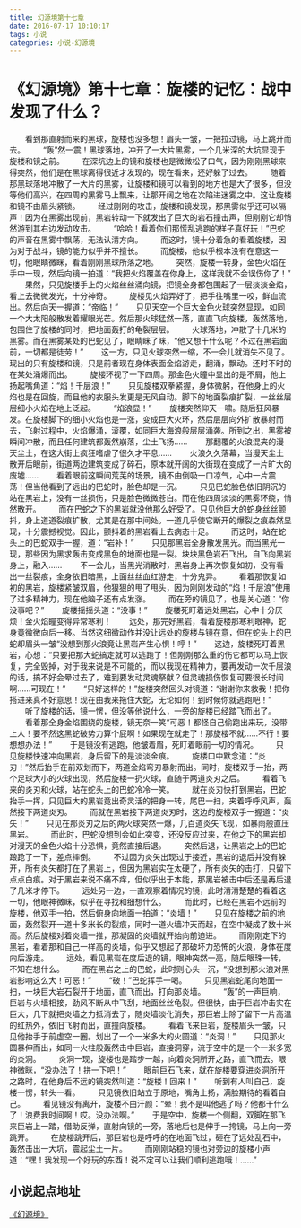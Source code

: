```yaml
---
title: 幻源境第十七章
date: 2016-07-17 10:10:17
tags: 小说
categories: 小说-幻源境
---
```

《幻源境》第十七章：旋楼的记忆：战中发现了什么？
===
<!-- more -->
　　看到那直射而来的黑球，旋楼也没多想！眉头一皱，一把拉过镜，马上跳开而去。
　　“轰”然一震！黑球落地，冲开了一大片黑雾，一个几米深的大坑显现于旋楼和镜之前。
　　在深坑边上的镜和旋楼也是微微松了口气，因为刚刚黑球来得突然，他们是在黑球离得很近才发现的，现在看来，还好躲了过去。
　　随着那黑球落地冲散了一大片的黑雾，让旋楼和镜可以看到的地方也是大了很多，但没等他们高兴，在四周的黑雾马上飘来，让那开阔之地在次陷进迷雾之中。这让旋楼和镜不由眉头紧锁。
　　经过刚刚的攻击，旋楼和镜发现，那黑雾似乎还可以隔声！因为在黑雾出现前，黑岩转动一下就发出了巨大的岩石撞击声，但刚刚它却悄然游到其右边发动攻击。
　　“哈哈！看着你们那慌乱逃跑的样子真好玩！”巴蛇的声音在黑雾中飘荡，无法认清方向。
　　而这时，镜十分着急的看着旋楼，因为对于战斗，镜的能力似乎并不擅长。
　　而旋楼，他似乎根本没有在意这一切，他眼睛微眯，看着刚刚黑球所落之地。
　　突然，旋楼一转身，金色火焰在手中一现，然后向镜一拍道：“我把火焰覆盖在你身上，这样我就不会误伤你了！”
　　果然，只见旋楼手上的火焰丝丝涌向镜，把镜全身都包围起了一层淡淡金焰，看上去微微发光，十分神奇。
　　旋楼见火焰弄好了，把手往嘴里一咬，鲜血流出。然后向天一握道：“帝临！”
　　只见天空一个巨大金色火球突然显现，如同一个大太阳般散发着耀眼光芒。然后那火球猛然一落，直直飞向旋楼，轰然落地，包围住了旋楼的同时，把地面轰打的龟裂层层。
　　火球落地，冲散了十几米的黑雾。而在黑雾某处的巴蛇见了，眼睛眯了眯，“他又想干什么呢？不过在黑岩面前，一切都是徒劳！”
　　这一方，只见火球突然一缩，不一会儿就消失不见了。现出的只有旋楼和镜，只是前者现在身体表面金焰游走，翻涌，飘动。还时不时的在某处涌爆而出。
　　旋楼环视了一下四周。那金色火瞳中显出的是不屑，他上扬起嘴角道：“焰！千层浪！”
　　只见旋楼双拳紧握，身体微躬，在他身上的火焰也是在回旋，而且他的衣服头发更是无风自动。脚下的地面裂痕扩裂，一丝丝层层细小火焰在地上泛起。
　　“焰浪显！”
　　旋楼突然仰天一啸。随后狂风暴发。在旋楼脚下的细小火焰也是一涨，变成巨大火环，然后层层向外扩散暴射而去，飞射过程中，火焰爆涌，滚覆，如同巨大海浪般层层涌袭。所到之出，黑雾被瞬间冲散，而且任何建筑都轰然崩落，尘土飞扬……
　　那翻覆的火浪混夹的漫天尘土，在这大街上疯狂嗜虐了很久才平息……
　　火浪久久落幕，当漫天尘土散开后眼前，街道两边建筑变成了碎石，原本就开阔的大街现在变成了一片旷大的废墟……
　　看着眼前这瞬间荒芜的场景，镜不由倒吸一口凉气，心中一片震荡！但当他看到了远出的巴蛇时，脸色却是一沉。
　　只见巴蛇脸色依旧阴沉的站在黑岩上，没有一丝损伤，只是脸色微微苍白。而在他四周淡淡的黑雾环绕，悄然散开。
　　而在巴蛇之下的黑岩就没他那么好受了。只见他巨大的蛇身丝丝颤抖，身上道道裂痕扩散，尤其是在那中间处。一道几乎使它断开的爆裂之痕森然显现，十分震撼视觉。因此，颤抖着的黑岩看上去病态十足。
　　而这时，站在蛇头上的巴蛇双手一握，道：“岩补！”
　　只见那黑岩全身散发黑光。而当黑光一现，那些因为黑求轰击变成黑色的地面也是一裂。块块黑色岩石飞出，自飞向黑岩身上，融入……
　　不一会儿，当黑光消散时，黑岩身上再次恢复如初，没有看出一丝裂痕，全身依旧暗黑，上面丝丝血红游走，十分鬼异。
　　看着那恢复如初的黑岩，旋楼紧皱双眉，他狠狠的甩了甩头，因为刚刚发动的“焰！千层浪”使用了过多精神力，现在他脑子还有点发涨。
　　而在旁的镜见了，也是关心道：“你没事吧？”
　　旋楼摇摇头道：“没事！”
　　旋楼死盯着远处黑岩，心中十分厌烦！金火焰瞳变得异常寒利！
　　远处，那完好黑岩，看着旋楼那寒利眼神，蛇身竟微微向后一移。当然这细微动作并没让远处的旋楼与镜在意，但在蛇头上的巴蛇却眉头一皱“没想到那火浪竟让黑岩产生心惧！哼！”
　　这边，旋楼死盯着黑岩，心想：“只要把那大蛇搞定就可以逃跑了！但刚刚那么重的伤它都可以马上恢复，完全毁掉，对于我来说是不可能的，而以我现在精神力，要再发动一次千层浪的话，搞不好会晕过去了，难到要发动灵魂祭献？但灵魂损伤恢复可要很长时间啊……可现在！”
　　“只好这样的！”旋楼突然回头对镜道：“谢谢你来救我！把你搭进来真不好意思！现在由我来拖住大蛇，无论如何！到时候你就逃跑吧！”
　　听了旋楼的话，镜一愣，但没等他说什么，一旁的旋楼已经踏飞而出了。
　　看着那全身金焰围绕的旋楼，镜无奈一笑“可恶！都怪自己偷跑出来玩，没带上人！要不然这黑蛇破势力算个屁啊！如果现在就走了！那旋楼不就……不行！要想想办法！”
　　于是镜没有逃跑，他皱着眉，死盯着眼前一切的情况。
　　只见旋楼快速冲向黑岩，身后留下的是淡淡金痕。
　　旋楼口中默念道：“炎刃！”然后抬手在前双划而下，两道金焰弯刃暴射而出。同时，旋楼双手一抬，两个足球大小的火球出现，然后旋楼一扔火球，直随于两道炎刃之后。
　　看着飞来的炎刃和火球，站在蛇头上的巴蛇冷冷一笑。
　　就在炎刃快打到黑岩，巴蛇抬手一挥，只见巨大的黑岩竟出奇灵活的把身一转，尾巴一扫，夹着呼呼风声，轰然接下两道炎刃。
　　而就在黑岩接下两道炎刃时，这边的旋楼双手一握道：“炎矢！”
　　只见在那炎刃之后的两火球突然一爆，几百道炎矢飞现，如暴雨般直压黑岩。
　　而此时，巴蛇没想到会如此突变，还没反应过来，在他之下的黑岩却对漫天的金色火焰十分恐惧，竟然直接后退。
　　突然后退，让黑岩之上的巴蛇踉跄了一下，差点摔倒。
　　不过因为炎矢出现过于接近，黑岩的退后并没有躲开，所有炎矢都打在了黑岩上，但因为黑岩实在太硬了，所有炎矢的击打，只留下点点白痕。对于黑岩来说不痛不痒，但似乎出于本能，那黑岩被击中后还是再后退了几米才停下。
　　远处另一边，一直观察着情况的镜，此时清清楚楚的看着这一切，他眼神微眯，似乎在寻找和细想什么。
　　而此时，已经在黑岩不远前的旋楼，他双手一拍，然后俯身向地面一拍道：“炎墙！”
　　只见在旋楼之前的地面，轰然裂开一道十多米长的裂痕，同时一道火墙冲天而起，在空中凝成了数十米高。然后旋楼对着炎墙一推，那凝固的炎墙就开始向前迫进。
　　而刚刚定下的黑岩，看着那和自己一样高的炎墙，似乎又想起了那破坏力恐怖的火浪，身体在度向后游走。
　　远处，看见黑岩在度后退的镜，眼神突然一亮，随后眼珠一转，不知在想什么。
　　而在黑岩之上的巴蛇，此时则心头一沉，“没想到那火浪对黑岩影响这么大！可恶！”
　　“破！”巴蛇挥手一喝。
　　只见黑岩蛇尾向地面一扫，一块巨大岩石裂开于地面，直飞而出，打向那炎墙。
　　“轰”的一声巨响，巨岩与火墙相接，劲风不断从中飞刮，地面丝丝龟裂。但很快，由于巨岩冲击实在巨大，几下就把炎墙之力抵消去了，随炎墙淡化消失，那巨岩上除了留下一片高温的红热外，依旧飞射而出，直撞向旋楼。
　　看着飞来巨岩，旋楼眉头一皱，只见他抬手于前虚空一圈。划出了一个一米多大的火圆道：“炎洞！”
　　只见那火圆暴伸而出，如同一火柱般轰然击中巨岩，直接洞穿，流于空中的是一个一米多宽的炎洞。
　　炎洞一现，旋楼也是踏步一越，向着炎洞所开之路，直飞而去。眼神微眯，“没办法了！拼一下吧！”
　　眼前巨石飞来，就在旋楼要穿进炎洞所开之路时，在他身后不远的镜突然叫道：“旋楼！回来！”
　　听到有人叫自己，旋楼一愣，转头一看。
　　只见镜依旧站立于原地，嘴角上扬，满脸期待的看着自己。
　　看见镜没有离开，旋楼不由汗颜：“晕！我不是叫他逃了吗？他都干什么了！浪费我时间啊！哎。没办法啊。”
　　于是空中，旋楼一个侧翻，双脚在那飞来巨岩上一踏，借助反弹，直射向镜的一旁，落地后也是伸手一挎镜，马上向一旁跳开。
　　在旋楼跳开后，那巨岩也是呼呼的在地面飞过，砸在了远处乱石中，轰然击出一大坑，震起尘土一片。
　　而刚刚站稳的镜也对旁边的旋楼小声道：“嘿！我发现一个好玩的东西！说不定可以让我们顺利逃跑哦！……”

小说起点地址
---
[《幻源境》](http://www.qidian.com/Book/3538055.aspx)
